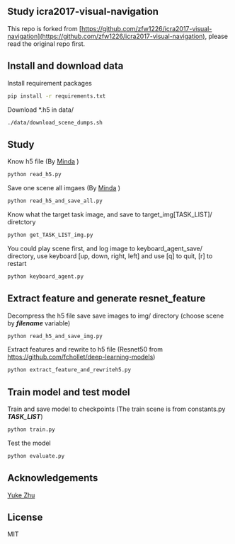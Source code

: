 ## Study icra2017-visual-navigation

This repo is forked from [https://github.com/zfw1226/icra2017-visual-navigation](https://github.com/zfw1226/icra2017-visual-navigation), please read the original repo first.


## Install and download data 

Install requirement packages

```bash
pip install -r requirements.txt
```

Download *.h5 in data/
```bash
./data/download_scene_dumps.sh
```

## Study 

Know h5 file (By [Minda](https://github.com/Minda93/) )

```bash
python read_h5.py
```

Save one scene all imgaes (By [Minda](https://github.com/Minda93/) )
```bash
python read_h5_and_save_all.py
```

Know what the target task image, and save to target_img[TASK_LIST]/ diretctory

```bash
python get_TASK_LIST_img.py
```

You could play scene first, and log image to  keyboard_agent_save/ directory, use keyboard [up, down, right, left] and use [q] to quit, [r] to restart 
```bash 
python keyboard_agent.py
```

## Extract feature and generate resnet_feature 

Decompress the h5 file save save images to img/ directory (choose scene by ***filename*** variable)

```bash
python read_h5_and_save_img.py
```

Extract features and rewrite to h5 file
(Resnet50 from https://github.com/fchollet/deep-learning-models)
```bash
python extract_feature_and_rewriteh5.py
```

## Train model and test model

Train and save model to checkpoints
(The train scene is from constants.py ***TASK_LIST***)
```bash
python train.py
```

Test the model 
```bash
python evaluate.py
```

## Acknowledgements
[Yuke Zhu](http://web.stanford.edu/~yukez/)


## License
MIT
